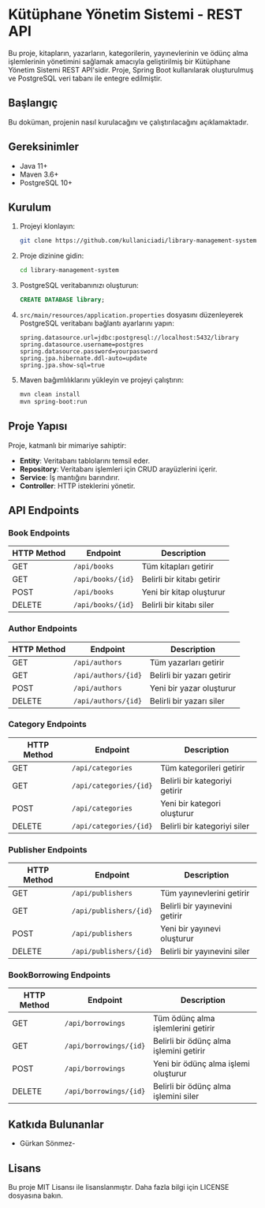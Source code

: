 # Kütüphane Yönetim Sistemi - REST API

Bu proje, kitapların, yazarların, kategorilerin, yayınevlerinin ve ödünç alma işlemlerinin yönetimini sağlamak amacıyla geliştirilmiş bir Kütüphane Yönetim Sistemi REST API'sidir. Proje, Spring Boot kullanılarak oluşturulmuş ve PostgreSQL veri tabanı ile entegre edilmiştir.

## Başlangıç

Bu doküman, projenin nasıl kurulacağını ve çalıştırılacağını açıklamaktadır.

## Gereksinimler

- Java 11+
- Maven 3.6+
- PostgreSQL 10+

## Kurulum

1. Projeyi klonlayın:
    ```bash
    git clone https://github.com/kullaniciadi/library-management-system.git
    ```

2. Proje dizinine gidin:
    ```bash
    cd library-management-system
    ```

3. PostgreSQL veritabanınızı oluşturun:
    ```sql
    CREATE DATABASE library;
    ```

4. `src/main/resources/application.properties` dosyasını düzenleyerek PostgreSQL veritabanı bağlantı ayarlarını yapın:
    ```properties
    spring.datasource.url=jdbc:postgresql://localhost:5432/library
    spring.datasource.username=postgres
    spring.datasource.password=yourpassword
    spring.jpa.hibernate.ddl-auto=update
    spring.jpa.show-sql=true
    ```

5. Maven bağımlılıklarını yükleyin ve projeyi çalıştırın:
    ```bash
    mvn clean install
    mvn spring-boot:run
    ```

## Proje Yapısı

Proje, katmanlı bir mimariye sahiptir:
- **Entity**: Veritabanı tablolarını temsil eder.
- **Repository**: Veritabanı işlemleri için CRUD arayüzlerini içerir.
- **Service**: İş mantığını barındırır.
- **Controller**: HTTP isteklerini yönetir.

## API Endpoints

### Book Endpoints
| HTTP Method | Endpoint              | Description                  |
|-------------|-----------------------|------------------------------|
| GET         | `/api/books`          | Tüm kitapları getirir        |
| GET         | `/api/books/{id}`     | Belirli bir kitabı getirir   |
| POST        | `/api/books`          | Yeni bir kitap oluşturur     |
| DELETE      | `/api/books/{id}`     | Belirli bir kitabı siler     |

### Author Endpoints
| HTTP Method | Endpoint              | Description                  |
|-------------|-----------------------|------------------------------|
| GET         | `/api/authors`        | Tüm yazarları getirir        |
| GET         | `/api/authors/{id}`   | Belirli bir yazarı getirir   |
| POST        | `/api/authors`        | Yeni bir yazar oluşturur     |
| DELETE      | `/api/authors/{id}`   | Belirli bir yazarı siler     |

### Category Endpoints
| HTTP Method | Endpoint              | Description                  |
|-------------|-----------------------|------------------------------|
| GET         | `/api/categories`     | Tüm kategorileri getirir     |
| GET         | `/api/categories/{id}`| Belirli bir kategoriyi getirir|
| POST        | `/api/categories`     | Yeni bir kategori oluşturur  |
| DELETE      | `/api/categories/{id}`| Belirli bir kategoriyi siler |

### Publisher Endpoints
| HTTP Method | Endpoint              | Description                  |
|-------------|-----------------------|------------------------------|
| GET         | `/api/publishers`     | Tüm yayınevlerini getirir    |
| GET         | `/api/publishers/{id}`| Belirli bir yayınevini getirir|
| POST        | `/api/publishers`     | Yeni bir yayınevi oluşturur  |
| DELETE      | `/api/publishers/{id}`| Belirli bir yayınevini siler |

### BookBorrowing Endpoints
| HTTP Method | Endpoint               | Description                  |
|-------------|------------------------|------------------------------|
| GET         | `/api/borrowings`      | Tüm ödünç alma işlemlerini getirir|
| GET         | `/api/borrowings/{id}` | Belirli bir ödünç alma işlemini getirir|
| POST        | `/api/borrowings`      | Yeni bir ödünç alma işlemi oluşturur|
| DELETE      | `/api/borrowings/{id}` | Belirli bir ödünç alma işlemini siler|

## Katkıda Bulunanlar

- Gürkan Sönmez- [](https://github.com/Snmzgrkn)

## Lisans

Bu proje MIT Lisansı ile lisanslanmıştır. Daha fazla bilgi için LICENSE dosyasına bakın.
